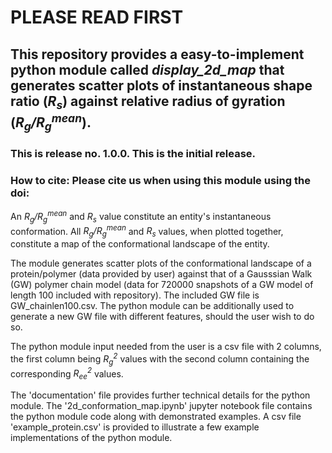 # PLEASE READ FIRST

## This repository provides a easy-to-implement python module called _display_2d_map_ that generates scatter plots of instantaneous shape ratio (_R<sub>s</sub>_) against relative radius of gyration (_R<sub>g</sub>/R<sub>g</sub><sup>mean</sup>_).

### This is release no. 1.0.0. This is the initial release. 

### How to cite: Please cite us when using this module using the doi: 
An _R<sub>g</sub>/R<sub>g</sub><sup>mean</sup>_ and _R<sub>s</sub>_ value constitute an entity's instantaneous conformation. All _R<sub>g</sub>/R<sub>g</sub><sup>mean</sup>_ and _R<sub>s</sub>_ values, when plotted together, constitute a map of the conformational landscape of the entity. 

The module generates scatter plots of the conformational landscape of a protein/polymer (data provided by user) against that of a Gausssian Walk (GW) polymer chain model (data for 720000 snapshots of a GW model of length 100 included with repository). The included GW file is GW_chainlen100.csv. The python module can be additionally used to generate a new GW file with different features, should the user wish to do so.

The python module input needed from the user is a csv file with 2 columns, the first column being _R<sub>g</sub><sup>2</sup>_ values with the second column containing the corresponding _R<sub>ee</sub><sup>2</sup>_ values. 

The 'documentation' file provides further  technical details for the python module. The '2d_conformation_map.ipynb' jupyter notebook file contains the python module code along with demonstrated examples. A csv file 'example_protein.csv' is provided to illustrate a few example implementations of the python module. 

